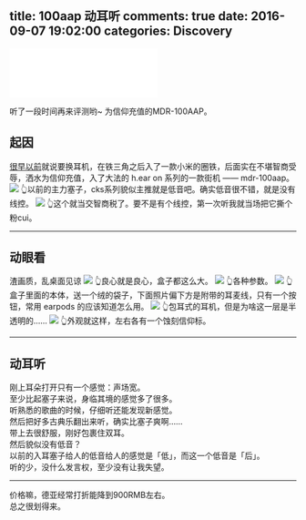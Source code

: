 title: 100aap 动耳听
comments: true
date: 2016-09-07 19:02:00
categories: Discovery
---

<iframe frameborder="no" border="0" marginwidth="0" marginheight="0" width=260 height=86 src="//music.163.com/outchain/player?type=2&id=27471609&auto=1&height=66"></iframe>

听了一段时间再来评测哟~ 为信仰充值的MDR-100AAP。
## 起因
[很早以前](//gaoryrt.com/2016/07-31-whatsup20160731/)就说要换耳机，在铁三角之后入了一款小米的圈铁，后面实在不堪智商受辱，洒水为信仰充值，入了大法的 h.ear on 系列的一款街机 —— mdr-100aap。
![](/2016/07-31-whatsup20160731/cks77.jpg)
👆以前的主力塞子，cks系列貌似主推就是低音吧。确实低音很不错，就是没有线控。
![](/2016/07-31-whatsup20160731/mi.jpg)
👆这个就当交智商税了。要不是有个线控，第一次听我就当场把它撕个粉cui。

***
## 动眼看
渣画质，乱桌面见谅
![](/2016/09-07-100aap-hands-on/hear0.jpeg)
👆良心就是良心，盒子都这么大。
![](/2016/09-07-100aap-hands-on/hear1.jpeg)
👆各种参数。
![](/2016/09-07-100aap-hands-on/hear2.jpeg)
👆盒子里面的本体，送一个绒的袋子，下面照片偏下方是附带的耳麦线，只有一个按钮，常用 earpods 的应该知道怎么用。
![](/2016/09-07-100aap-hands-on/hear3.jpeg)
👆包耳式的耳机，但是为啥这一层是半透明的……
![](/2016/09-07-100aap-hands-on/hear4.jpeg)
👆外观就这样，左右各有一个蚀刻信仰标。

***
## 动耳听
刚上耳朵打开只有一个感觉：声场宽。  
至少比起塞子来说，身临其境的感觉多了很多。  
听熟悉的歌曲的时候，仔细听还能发现新感觉。  
然后把好多古典乐翻出来听，确实比塞子爽啊……   
带上去很舒服，刚好包裹住双耳。  
然后貌似没有低音？  
以前的入耳塞子给人的低音给人的感觉是「低」，而这一个低音是「后」。  
听的少，没什么发言权，至少没有让我失望。

***
价格嘛，德亚经常打折能降到900RMB左右。  
总之很划得来。

